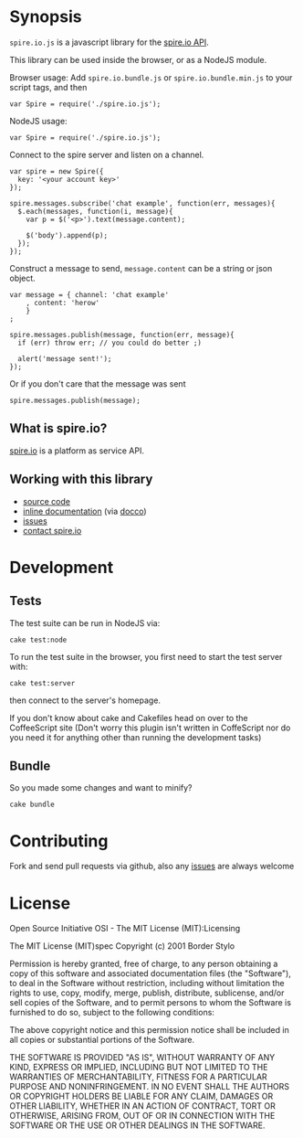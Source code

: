 
# Synopsis

`spire.io.js` is a javascript library for the [spire.io API](http://www.spire.io/).

This library can be used inside the browser, or as a NodeJS module.

Browser usage:
Add `spire.io.bundle.js` or `spire.io.bundle.min.js` to your script tags, and then

    var Spire = require('./spire.io.js');

NodeJS usage:

    var Spire = require('./spire.io.js');

Connect to the spire server and listen on a channel.

    var spire = new Spire({
      key: '<your account key>'
    });

    spire.messages.subscribe('chat example', function(err, messages){
      $.each(messages, function(i, message){
        var p = $('<p>').text(message.content);

        $('body').append(p);
      });
    });

Construct a message to send, `message.content` can be a string or json object.

    var message = { channel: 'chat example'
        , content: 'herow'
        }
    ;

    spire.messages.publish(message, function(err, message){
      if (err) throw err; // you could do better ;)

      alert('message sent!');
    });

Or if you don't care that the message was sent

    spire.messages.publish(message);


## What is spire.io?

[spire.io](http://spire.io) is a platform as service API.

## Working with this library

* [source code](https://github.com/spire-io/spire.io.js)
* [inline documentation](http://spire-io.github.com/spire.io.js/) (via [docco](http://jashkenas.github.com/docco/))
* [issues](https://github.com/spire-io/spire.io.js/issues)
* [contact spire.io](http://spire.io/contact.html)

# Development

## Tests

The test suite can be run in NodeJS via:

    cake test:node

To run the test suite in the browser, you first need to start the test server with:

    cake test:server

then connect to the server's homepage.

If you don't know about cake and Cakefiles head on over to the CoffeeScript site (Don't worry this plugin isn't written in CoffeScript nor do you need it for anything other than running the development tasks)

## Bundle

So you made some changes and want to minify?

    cake bundle

# Contributing

Fork and send pull requests via github, also any [issues](https://github.com/spire-io/jquery.spire.js/issues) are always welcome

# License

Open Source Initiative OSI - The MIT License (MIT):Licensing

The MIT License (MIT)spec
Copyright (c) 2001 Border Stylo

Permission is hereby granted, free of charge, to any person obtaining a copy of this software and associated documentation files (the "Software"), to deal in the Software without restriction, including without limitation the rights to use, copy, modify, merge, publish, distribute, sublicense, and/or sell copies of the Software, and to permit persons to whom the Software is furnished to do so, subject to the following conditions:

The above copyright notice and this permission notice shall be included in all copies or substantial portions of the Software.

THE SOFTWARE IS PROVIDED "AS IS", WITHOUT WARRANTY OF ANY KIND, EXPRESS OR IMPLIED, INCLUDING BUT NOT LIMITED TO THE WARRANTIES OF MERCHANTABILITY, FITNESS FOR A PARTICULAR PURPOSE AND NONINFRINGEMENT. IN NO EVENT SHALL THE AUTHORS OR COPYRIGHT HOLDERS BE LIABLE FOR ANY CLAIM, DAMAGES OR OTHER LIABILITY, WHETHER IN AN ACTION OF CONTRACT, TORT OR OTHERWISE, ARISING FROM, OUT OF OR IN CONNECTION WITH THE SOFTWARE OR THE USE OR OTHER DEALINGS IN THE SOFTWARE.
